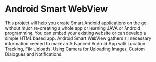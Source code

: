 # Android Smart WebView
This project will help you create Smart Android applications on the go without much re-creating a whole app or learning JAVA or Android programming. You can embed your existing website or can develop a simple HTML based app.
Android Smart WebView gathers all necessary information needed to make an Advanced Android App with Location Tracking, File Uploads, Using Camera for Uploading Images, Custom Dialogues and Notifications.

## 